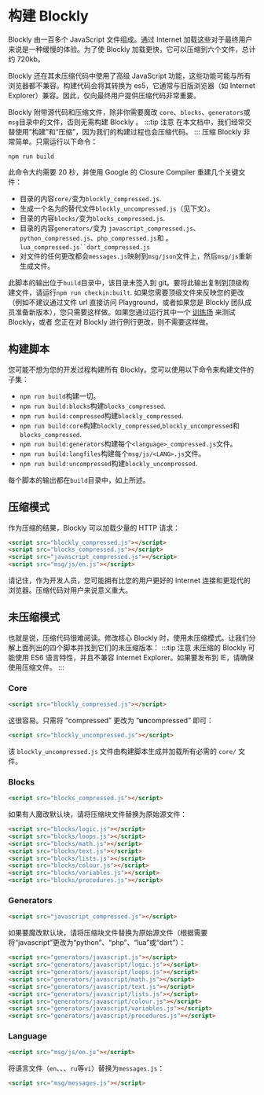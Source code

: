 # 构建 Blockly

Blockly 由一百多个 JavaScript 文件组成。通过 Internet 加载这些对于最终用户来说是一种缓慢的体验。为了使 Blockly 加载更快，它可以压缩到六个文件，总计约 720kb。

Blockly 还在其未压缩代码中使用了高级 JavaScript 功能，这些功能可能与所有浏览器都不兼容。构建代码会将其转换为 es5，它通常与旧版浏览器（如 Internet Explorer）兼容。因此，仅向最终用户提供压缩代码非常重要。

Blockly 附带源代码和压缩文件，除非你需要魔改 `core`、`blocks`、`generators`或`msg`目录中的文件，否则无需构建 Blockly 。
:::tip 注意
在本文档中，我们经常交替使用“构建”和“压缩”，因为我们的构建过程也会压缩代码。
:::
压缩 Blockly 非常简单。只需运行以下命令：

```
npm run build
```

此命令大约需要 20 秒，并使用 Google 的 Closure Compiler 重建几个关键文件：

- 目录的内容`core/`变为`blockly_compressed.js`.
- 生成一个名为的替代文件`blockly_uncompressed.js`（见下文）。
- 目录的内容`blocks/`变为`blocks_compressed.js`.
- 目录的内容`generators/`变为 `javascript_compressed.js`、`python_compressed.js`、`php_compressed.js`和 。` lua_compressed.js``dart_compressed.js `
- 对文件的任何更改都会`messages.js`映射到`msg/json`文件上，然后`msg/js`重新生成文件。

此脚本的输出位于`build`目录中，该目录未签入到 git。要将此输出复制到顶级构建文件，请运行`npm run checkin:built`. 如果您需要顶级文件来反映您的更改（例如不建议通过文件 url 直接访问 Playground，或者如果您是 Blockly 团队成员准备新版本），您只需要这样做。如果您通过运行其中一个 [训练场](/guides/contribute/get-started/playground.html) 来测试 Blockly，或者 您正在对 Blockly 进行例行更改，则不需要这样做。

## 构建脚本

您可能不想为您的开发过程构建所有 Blockly。您可以使用以下命令来构建文件的子集：

- `npm run build`构建一切。
- `npm run build:blocks`构建`blocks_compressed`.
- `npm run build:compressed`构建`blockly_compressed`.
- `npm run build:core`构建`blockly_compressed`,`blockly_uncompressed`和`blocks_compressed`.
- `npm run build:generators`构建每个`<language>_compressed.js`文件。
- `npm run build:langfiles`构建每个`msg/js/<LANG>.js`文件。
- `npm run build:uncompressed`构建`blockly_uncompressed`.

每个脚本的输出都在`build`目录中，如上所述。

## 压缩模式

作为压缩的结果，Blockly 可以加载少量的 HTTP 请求：

```html
<script src="blockly_compressed.js"></script>
<script src="blocks_compressed.js"></script>
<script src="javascript_compressed.js"></script>
<script src="msg/js/en.js"></script>
```

请记住，作为开发人员，您可能拥有比您的用户更好的 Internet 连接和更现代的浏览器。压缩代码对用户来说意义重大。

## 未压缩模式

也就是说，压缩代码很难阅读。修改核心 Blockly 时，使用未压缩模式。让我们分解上面列出的四个脚本并找到它们的未压缩版本：
:::tip 注意
未压缩的 Blockly 可能使用 ES6 语言特性，并且不兼容 Internet Explorer。如果要发布到 IE，请确保使用压缩文件。
:::

### Core

```html
<script src="blockly_compressed.js"></script>
```

这很容易。只需将 “compressed” 更改为 “**un**compressed” 即可：

```html
<script src="blockly_uncompressed.js"></script>
```

该 `blockly_uncompressed.js` 文件由构建脚本生成并加载所有必需的 `core/` 文件。

### Blocks

```html
<script src="blocks_compressed.js"></script>
```

如果有人魔改默认块，请将压缩块文件替换为原始源文件：

```html
<script src="blocks/logic.js"></script>
<script src="blocks/loops.js"></script>
<script src="blocks/math.js"></script>
<script src="blocks/text.js"></script>
<script src="blocks/lists.js"></script>
<script src="blocks/colour.js"></script>
<script src="blocks/variables.js"></script>
<script src="blocks/procedures.js"></script>
```

### Generators

```html
<script src="javascript_compressed.js"></script>
```

如果要魔改默认块，请将压缩块文件替换为原始源文件（根据需要将“javascript”更改为“python”、“php”、“lua”或“dart”）：

```html
<script src="generators/javascript.js"></script>
<script src="generators/javascript/logic.js"></script>
<script src="generators/javascript/loops.js"></script>
<script src="generators/javascript/math.js"></script>
<script src="generators/javascript/text.js"></script>
<script src="generators/javascript/lists.js"></script>
<script src="generators/javascript/colour.js"></script>
<script src="generators/javascript/variables.js"></script>
<script src="generators/javascript/procedures.js"></script>
```

### Language

```html
<script src="msg/js/en.js"></script>
```

将语言文件（`en`、、、`ru`等`vi`）替换为`messages.js`：

```html
<script src="msg/messages.js"></script>
```
